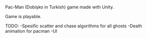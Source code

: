 Pac-Man (Dobişko in Turkish) game made with Unity.

Game is playable.

TODO:
-Spesific scatter and chase algorithms for all ghosts
-Death animation for pacman
-UI
